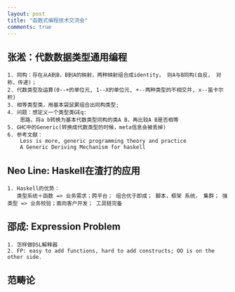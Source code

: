 ```yaml
---
layout: post
title: "函数式编程技术交流会"
comments: true
---
```


## 张淞：代数数据类型通用编程

    1. 同构：存在从A到B，B到A的映射，两种映射组合成identity， 则A与B同构(自反， 对称，传递)；
    2. 代数类型及运算(0--+的单位元, 1--X的单位元, +--两种类型的不相交并, x--笛卡尔积)
    3. 相等类型类，用基本袋鼠累组合出同构类型;
    4. 问题：想定义一个类型类GEq:
        思路，将a b转换为基本代数类型同构的类A B，再比较A B是否相等
    5. GHC中的Generic(转换成代数类型的时候，meta信息会被丢掉)
    6. 参考文献：
        Less is more, generic programming theory and practice
        A Generic Deriving Mechanism for haskell

## Neo Line: Haskell在渣打的应用

    1. Haskell的优势：
       类型系统＋函数 => 业务需求；跨平台； 组合优于即成； 脚本，框架 系统， 集群； 强类型 => 业务校验；面向客户开发； 工具链完备

## 邵成: Expression Problem

    1. 怎样做DSL解释器
    2. FP: easy to add functions, hard to add constructs; OO is on the other side.

## 范畴论
